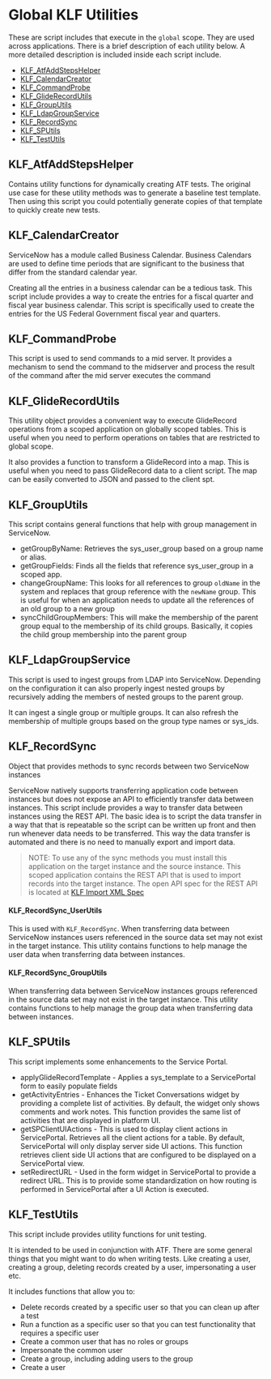 # Global KLF Utilities

These are script includes that execute in the `global` scope. They are used across applications. There is a brief description of each utility below. A more detailed description is included inside each script include.
- [KLF_AtfAddStepsHelper](#KLF_AtfAddStepsHelper)
- [KLF_CalendarCreator](#KLF_CalendarCreator)
- [KLF_CommandProbe](#KLF_CommandProbe)
- [KLF_GlideRecordUtils](#KLF_GlideRecordUtils)
- [KLF_GroupUtils](#KLF_GroupUtils)
- [KLF_LdapGroupService](#KLF_LdapGroupService)
- [KLF_RecordSync](#KLF_RecordSync)
- [KLF_SPUtils](#KLF_SPUtils)
- [KLF_TestUtils](#KLF_TestUtils)

## KLF_AtfAddStepsHelper

Contains utility functions for dynamically creating ATF tests. The original use case for these utility methods was to
generate a baseline test template. Then using this script you could potentially generate copies of that template to
quickly create new tests.

## KLF_CalendarCreator

ServiceNow has a module called Business Calendar. Business Calendars are used to define time
periods that are significant to the business that differ from the standard calendar year.

Creating all the entries in a business calendar can be a tedious task. This script include
provides a way to create the entries for a fiscal quarter and fiscal year business calendar.
This script is specifically used to create the entries for the US Federal Government fiscal
year and quarters.

## KLF_CommandProbe

This script is used to send commands to a mid server. It provides a mechanism to send the command to the midserver and
process the result of the command after the mid server executes the command

## KLF_GlideRecordUtils

This utility object provides a convenient way to execute GlideRecord operations from a scoped application
on globally scoped tables. This is useful when you need to perform operations on tables that are restricted
to global scope.

It also provides a function to transform a GlideRecord into a map. This is useful when you need to pass
GlideRecord data to a client script. The map can be easily converted to JSON and passed to the client spt.

## KLF_GroupUtils

This script contains general functions that help with group management in ServiceNow.
- getGroupByName: Retrieves the sys_user_group based on a group name or alias.
- getGroupFields: Finds all the fields that reference sys_user_group in a scoped app.
- changeGroupName: This looks for all references to group `oldName` in the system and replaces 
that group reference with the `newName` group. This is useful for when an application needs to update all the references of an old group
to a new group
- syncChildGroupMembers: This will make the membership of the parent group equal to the membership of its child groups. Basically, it copies the child group membership
into the parent group

## KLF_LdapGroupService

This script is used to ingest groups from LDAP into ServiceNow. Depending on the configuration
it can also properly ingest nested groups by recursively adding the members of nested groups
to the parent group.

It can ingest a single group or multiple groups. It can also refresh the membership of multiple
groups based on the group type names or sys_ids.

## KLF_RecordSync

Object that provides methods to sync records between two ServiceNow instances

ServiceNow natively supports transferring application code between instances but does not expose an API to efficiently transfer data between instances.
This script include provides a way to transfer data between instances using the REST API. The basic idea is to script the data transfer in a way that
that is repeatable so the script can be written up front and then run whenever data needs to be transferred. This way the data transfer is automated
and there is no need to manually export and import data.

> NOTE: To use any of the sync methods you must install this application on the target
instance and the source instance. This scoped application contains the REST API that is used to import records into
the target instance. The open API spec for the REST API is located at 
[KLF Import XML Spec](klf_import_xml_openapi.yaml)

#### KLF_RecordSync_UserUtils

This is used with `KLF_RecordSync`. When transferring data between ServiceNow instances users referenced in the source data set may not exist 
in the target instance. This utility contains functions to help manage the user data when transferring
data between instances.

#### KLF_RecordSync_GroupUtils

When transferring data between ServiceNow instances groups referenced in the source data set may not exist 
in the target instance. This utility contains functions to help manage the group data when transferring
data between instances.

## KLF_SPUtils

This script implements some enhancements to the Service Portal.

- applyGlideRecordTemplate - Applies a sys_template to a ServicePortal form to easily populate fields
- getActivityEntries - Enhances the Ticket Conversations widget by providing a complete list of activities.
By default, the widget only shows comments and work notes. This function provides the same list of activities
that are displayed in platform UI.
- getSPClientUIActions - This is used to display client actions in ServicePortal. Retrieves all the client actions for a table.
By default, ServicePortal will only display server side UI actions. This function retrieves client side UI actions that are
configured to be displayed on a ServicePortal view.
- setRedirectURL - Used in the form widget in ServicePortal to provide a redirect URL. This is to provide some standardization on
how routing is performed in ServicePortal after a UI Action is executed.

## KLF_TestUtils

This script include provides utility functions for unit testing.

It is intended to be used in conjunction with ATF. There are some general things that you might want to do when writing tests.
Like creating a user, creating a group, deleting records created by a user, impersonating a user etc.

It includes functions that allow you to:
- Delete records created by a specific user so that you can clean up after a test
- Run a function as a specific user so that you can test functionality that requires a specific user
- Create a common user that has no roles or groups
- Impersonate the common user
- Create a group, including adding users to the group
- Create a user
